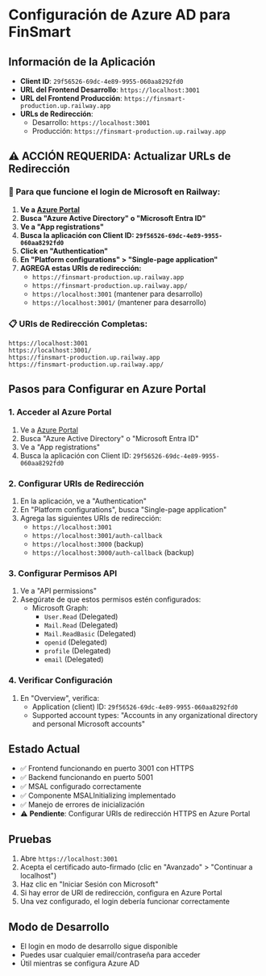 # Configuración de Azure AD para FinSmart

## Información de la Aplicación
- **Client ID**: `29f56526-69dc-4e89-9955-060aa8292fd0`
- **URL del Frontend Desarrollo**: `https://localhost:3001`
- **URL del Frontend Producción**: `https://finsmart-production.up.railway.app`
- **URLs de Redirección**: 
  - Desarrollo: `https://localhost:3001`
  - Producción: `https://finsmart-production.up.railway.app`

## ⚠️ ACCIÓN REQUERIDA: Actualizar URLs de Redirección

### 🚨 Para que funcione el login de Microsoft en Railway:

1. **Ve a [Azure Portal](https://portal.azure.com)**
2. **Busca "Azure Active Directory" o "Microsoft Entra ID"**
3. **Ve a "App registrations"**
4. **Busca la aplicación con Client ID: `29f56526-69dc-4e89-9955-060aa8292fd0`**
5. **Click en "Authentication"**
6. **En "Platform configurations" > "Single-page application"**
7. **AGREGA estas URIs de redirección:**
   - `https://finsmart-production.up.railway.app`
   - `https://finsmart-production.up.railway.app/`
   - `https://localhost:3001` (mantener para desarrollo)
   - `https://localhost:3001/` (mantener para desarrollo)

### 📋 URIs de Redirección Completas:
```
https://localhost:3001
https://localhost:3001/
https://finsmart-production.up.railway.app
https://finsmart-production.up.railway.app/
```

## Pasos para Configurar en Azure Portal

### 1. Acceder al Azure Portal
1. Ve a [Azure Portal](https://portal.azure.com)
2. Busca "Azure Active Directory" o "Microsoft Entra ID"
3. Ve a "App registrations"
4. Busca la aplicación con Client ID: `29f56526-69dc-4e89-9955-060aa8292fd0`

### 2. Configurar URIs de Redirección
1. En la aplicación, ve a "Authentication"
2. En "Platform configurations", busca "Single-page application"
3. Agrega las siguientes URIs de redirección:
   - `https://localhost:3001`
   - `https://localhost:3001/auth-callback`
   - `https://localhost:3000` (backup)
   - `https://localhost:3000/auth-callback` (backup)

### 3. Configurar Permisos API
1. Ve a "API permissions"
2. Asegúrate de que estos permisos estén configurados:
   - Microsoft Graph:
     - `User.Read` (Delegated)
     - `Mail.Read` (Delegated)
     - `Mail.ReadBasic` (Delegated)
     - `openid` (Delegated)
     - `profile` (Delegated)
     - `email` (Delegated)

### 4. Verificar Configuración
1. En "Overview", verifica:
   - Application (client) ID: `29f56526-69dc-4e89-9955-060aa8292fd0`
   - Supported account types: "Accounts in any organizational directory and personal Microsoft accounts"

## Estado Actual
- ✅ Frontend funcionando en puerto 3001 con HTTPS
- ✅ Backend funcionando en puerto 5001
- ✅ MSAL configurado correctamente
- ✅ Componente MSALInitializing implementado
- ✅ Manejo de errores de inicialización
- ⚠️ **Pendiente**: Configurar URIs de redirección HTTPS en Azure Portal

## Pruebas
1. Abre `https://localhost:3001`
2. Acepta el certificado auto-firmado (clic en "Avanzado" > "Continuar a localhost")
3. Haz clic en "Iniciar Sesión con Microsoft"
4. Si hay error de URI de redirección, configura en Azure Portal
5. Una vez configurado, el login debería funcionar correctamente

## Modo de Desarrollo
- El login en modo de desarrollo sigue disponible
- Puedes usar cualquier email/contraseña para acceder
- Útil mientras se configura Azure AD
